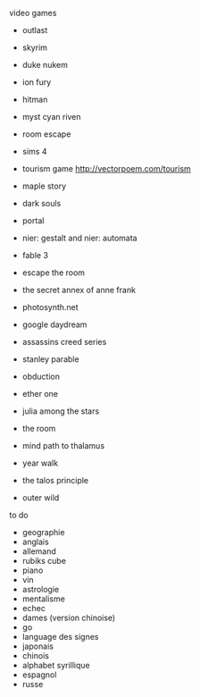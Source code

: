 video games
- outlast
- skyrim
- duke nukem
- ion fury
- hitman
- myst cyan riven
- room escape
- sims 4
- tourism game http://vectorpoem.com/tourism
- maple story
- dark souls
- portal
- nier: gestalt and nier: automata
- fable 3
- escape the room
- the secret annex of anne frank
- photosynth.net
- google daydream
- assassins creed series
- stanley parable

- obduction
- ether one
- julia among the stars
- the room
- mind path to thalamus
- year walk
- the talos principle
- outer wild

to do

- geographie
- anglais
- allemand
- rubiks cube
- piano
- vin
- astrologie
- mentalisme
- echec
- dames (version chinoise)
- go
- language des signes
- japonais
- chinois
- alphabet syrillique
- espagnol
- russe
